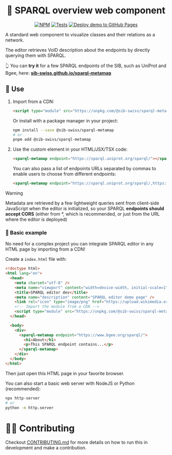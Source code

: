 <div align="center">

# 💫 SPARQL overview web component

[![NPM](https://img.shields.io/npm/v/@sib-swiss/sparql-metamap)](https://www.npmjs.com/package/@sib-swiss/sparql-metamap)
[![Tests](https://github.com/sib-swiss/sparql-metamap/actions/workflows/test.yml/badge.svg)](https://github.com/sib-swiss/sparql-metamap/actions/workflows/test.yml)
[![Deploy demo to GitHub Pages](https://github.com/sib-swiss/sparql-metamap/actions/workflows/deploy.yml/badge.svg)](https://github.com/sib-swiss/sparql-metamap/actions/workflows/deploy.yml)

</div>

A standard web component to visualize classes and their relations as a network.

The editor retrieves VoID description about the endpoints by directly querying them with SPARQL.

👆️ You can **try it** for a few SPARQL endpoints of the SIB, such as UniProt and Bgee, here: **[sib-swiss.github.io/sparql-metamap](https://sib-swiss.github.io/sparql-metamap)**

## 🚀 Use

1. Import from a CDN:

   ```html
   <script type="module" src="https://unpkg.com/@sib-swiss/sparql-metamap"></script>
   ```

   Or install with a package manager in your project:

   ```bash
   npm install --save @sib-swiss/sparql-metamap
   # or
   pnpm add @sib-swiss/sparql-metamap
   ```

2. Use the custom element in your HTML/JSX/TSX code:

   ```html
   <sparql-metamap endpoint="https://sparql.uniprot.org/sparql/"></sparql-metamap>
   ```

   You can also pass a list of endpoints URLs separated by commas to enable users to choose from different endpoints:

   ```html
   <sparql-metamap endpoint="https://sparql.uniprot.org/sparql/,https://www.bgee.org/sparql/"></sparql-metamap>
   ```

> [!WARNING]
>
> Metadata are retrieved by a few lightweight queries sent from client-side JavaScript when the editor is initialized, so your SPARQL **endpoints should accept CORS** (either from \*, which is recommended, or just from the URL where the editor is deployed)

### 📝 Basic example

No need for a complex project you can integrate SPARQL editor in any HTML page by importing from a CDN!

Create a `index.html` file with:

```html
<!doctype html>
<html lang="en">
  <head>
    <meta charset="utf-8" />
    <meta name="viewport" content="width=device-width, initial-scale=1" />
    <title>SPARQL editor dev</title>
    <meta name="description" content="SPARQL editor demo page" />
    <link rel="icon" type="image/png" href="https://upload.wikimedia.org/wikipedia/commons/f/f3/Rdf_logo.svg" />
    <!-- Import the module from a CDN -->
    <script type="module" src="https://unpkg.com/@sib-swiss/sparql-metamap"></script>
  </head>

  <body>
    <div>
      <sparql-metamap endpoint="https://www.bgee.org/sparql/">
        <h1>About</h1>
        <p>This SPARQL endpoint contains...</p>
      </sparql-metamap>
    </div>
  </body>
</html>
```

Then just open this HTML page in your favorite browser.

You can also start a basic web server with NodeJS or Python (recommended):

```bash
npx http-server
# or
python -m http.server
```

# 🧑‍💻 Contributing

Checkout [CONTRIBUTING.md](https://github.com/sib-swiss/sparql-metamap/blob/main/CONTRIBUTING.md) for more details on how to run this in development and make a contribution.
